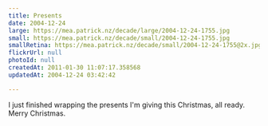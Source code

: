 ```yaml
---
title: Presents
date: 2004-12-24
large: https://mea.patrick.nz/decade/large/2004-12-24-1755.jpg
small: https://mea.patrick.nz/decade/small/2004-12-24-1755.jpg
smallRetina: https://mea.patrick.nz/decade/small/2004-12-24-1755@2x.jpg
flickrUrl: null
photoId: null
createdAt: 2011-01-30 11:07:17.358568
updatedAt: 2004-12-24 03:42:42

---
```

I just finished wrapping the presents I'm giving this Christmas, all ready. Merry Christmas.
